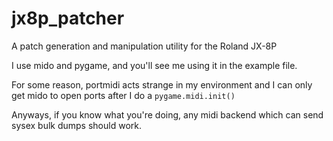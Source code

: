 # jx8p_patcher
A patch generation and manipulation utility for the Roland JX-8P

I use mido and pygame, and you'll see me using it in the example file.

For some reason, portmidi acts strange in my environment and I can only get mido to open ports after I do a `pygame.midi.init()`

Anyways, if you know what you're doing, any midi backend which can send sysex bulk dumps should work.

